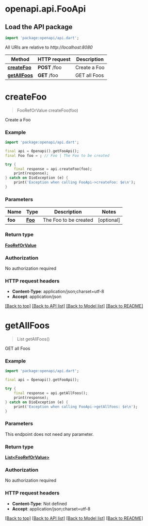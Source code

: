# openapi.api.FooApi

## Load the API package
```dart
import 'package:openapi/api.dart';
```

All URIs are relative to *http://localhost:8080*

Method | HTTP request | Description
------------- | ------------- | -------------
[**createFoo**](FooApi.md#createfoo) | **POST** /foo | Create a Foo
[**getAllFoos**](FooApi.md#getallfoos) | **GET** /foo | GET all Foos


# **createFoo**
> FooRefOrValue createFoo(foo)

Create a Foo

### Example
```dart
import 'package:openapi/api.dart';

final api = Openapi().getFooApi();
final Foo foo = ; // Foo | The Foo to be created

try {
    final response = api.createFoo(foo);
    print(response);
} catch on DioException (e) {
    print('Exception when calling FooApi->createFoo: $e\n');
}
```

### Parameters

Name | Type | Description  | Notes
------------- | ------------- | ------------- | -------------
 **foo** | [**Foo**](Foo.md)| The Foo to be created | [optional] 

### Return type

[**FooRefOrValue**](FooRefOrValue.md)

### Authorization

No authorization required

### HTTP request headers

 - **Content-Type**: application/json;charset=utf-8
 - **Accept**: application/json

[[Back to top]](#) [[Back to API list]](../README.md#documentation-for-api-endpoints) [[Back to Model list]](../README.md#documentation-for-models) [[Back to README]](../README.md)

# **getAllFoos**
> List<FooRefOrValue> getAllFoos()

GET all Foos

### Example
```dart
import 'package:openapi/api.dart';

final api = Openapi().getFooApi();

try {
    final response = api.getAllFoos();
    print(response);
} catch on DioException (e) {
    print('Exception when calling FooApi->getAllFoos: $e\n');
}
```

### Parameters
This endpoint does not need any parameter.

### Return type

[**List&lt;FooRefOrValue&gt;**](FooRefOrValue.md)

### Authorization

No authorization required

### HTTP request headers

 - **Content-Type**: Not defined
 - **Accept**: application/json;charset=utf-8

[[Back to top]](#) [[Back to API list]](../README.md#documentation-for-api-endpoints) [[Back to Model list]](../README.md#documentation-for-models) [[Back to README]](../README.md)

